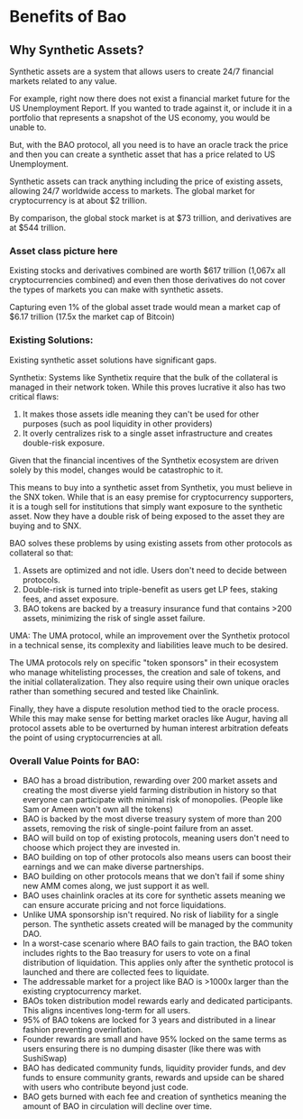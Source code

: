 # Benefits of Bao

## Why Synthetic Assets?

Synthetic assets are a system that allows users to create 24/7 financial markets related to any value.

For example, right now there does not exist a financial market future for the US Unemployment Report. If you wanted to trade against it, or include it in a portfolio that represents a snapshot of the US economy, you would be unable to.

But, with the BAO protocol, all you need is to have an oracle track the price and then you can create a synthetic asset that has a price related to US Unemployment.

Synthetic assets can track anything including the price of existing assets, allowing 24/7 worldwide access to markets.
The global market for cryptocurrency is at about $2 trillion.

By comparison, the global stock market is at $73 trillion, and derivatives are at $544 trillion.

### Asset class picture here

Existing stocks and derivatives combined are worth $617 trillion (1,067x all cryptocurrencies combined) and even then those derivatives do not cover the types of markets you can make with synthetic assets.

Capturing even 1% of the global asset trade would mean a market cap of $6.17 trillion (17.5x the market cap of Bitcoin)

### Existing Solutions:

Existing synthetic asset solutions have significant gaps. 

Synthetix:
Systems like Synthetix require that the bulk of the collateral is managed in their network token. While this proves lucrative it also has two critical flaws:

1. It makes those assets idle meaning they can't be used for other purposes (such as pool liquidity in other providers)
2. It overly centralizes risk to a single asset infrastructure and creates double-risk exposure.

Given that the financial incentives of the Synthetix ecosystem are driven solely by this model, changes would be catastrophic to it.

This means to buy into a synthetic asset from Synthetix, you must believe in the SNX token. While that is an easy premise for cryptocurrency supporters, it is a tough sell for institutions that simply want exposure to the synthetic asset. Now they have a double risk of being exposed to the asset they are buying and to SNX.

BAO solves these problems by using existing assets from other protocols as collateral so that:

1. Assets are optimized and not idle. Users don't need to decide between protocols.
2. Double-risk is turned into triple-benefit as users get LP fees, staking fees, and asset exposure.
3. BAO tokens are backed by a treasury insurance fund that contains >200 assets, minimizing the risk of single asset failure.

UMA: The UMA protocol, while an improvement over the Synthetix protocol in a technical sense, its complexity and liabilities leave much to be desired.

The UMA protocols rely on specific "token sponsors" in their ecosystem who manage whitelisting processes, the creation and sale of tokens, and the initial collateralization. They also require using their own unique oracles rather than something secured and tested like Chainlink.

Finally, they have a dispute resolution method tied to the oracle process. While this may make sense for betting market oracles like Augur, having all protocol assets able to be overturned by human interest arbitration defeats the point of using cryptocurrencies at all.

### Overall Value Points for BAO:

- BAO has a broad distribution, rewarding over 200 market assets and creating the most diverse yield farming distribution in history so that everyone can participate with minimal risk of monopolies. (People like Sam or Ameen won't own all the tokens)
- BAO is backed by the most diverse treasury system of more than 200 assets, removing the risk of single-point failure from an asset.
- BAO will build on top of existing protocols, meaning users don't need to choose which project they are invested in.
- BAO building on top of other protocols also means users can boost their earnings and we can make diverse partnerships.
- BAO building on other protocols means that we don't fail if some shiny new AMM comes along, we just support it as well.
- BAO uses chainlink oracles at its core for synthetic assets meaning we can ensure accurate pricing and not force liquidations.
- Unlike UMA sponsorship isn't required. No risk of liability for a single person. The synthetic assets created will be managed by the community DAO.
- In a worst-case scenario where BAO fails to gain traction, the BAO token includes rights to the Bao treasury for users to vote on a final distribution of liquidation. This applies only after the synthetic protocol is launched and there are collected fees to liquidate.
- The addressable market for a project like BAO is >1000x larger than the existing cryptocurrency market.
- BAOs token distribution model rewards early and dedicated participants. This aligns incentives long-term for all users.
- 95% of BAO tokens are locked for 3 years and distributed in a linear fashion preventing overinflation.
- Founder rewards are small and have 95% locked on the same terms as users ensuring there is no dumping disaster (like there was with SushiSwap)
- BAO has dedicated community funds, liquidity provider funds, and dev funds to ensure community grants, rewards and upside can be shared with users who contribute beyond just code.
- BAO gets burned with each fee and creation of synthetics meaning the amount of BAO in circulation will decline over time.
